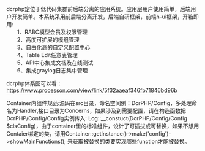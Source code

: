 dcrphp定位于低代码集群前后端分离的应用系统。应用层用户使用简单，后端用户开发简单。本系统采用前后端分离开发，后端自研框架，前端h-ui框架，开箱即用:  
　　1、RABC模型会员及权限管理  
　　2、高度可扩展的模组管理  
　　3、自由化高的自定义配置中心  
　　4、Table Edit任意表管理  
　　5、API中心集成文档及在线测试  
　　6、集成graylog日志集中管理  
  
dcrphp体系图可以看：https://www.processon.com/view/link/5f32aaeaf346fb71846bd96b

Container内组件规范:源码在src目录，命名空间例：DcrPHP/Config，多处理命名为Handler,接口目录为Concerns，如果涉及到需要配置，请在构造函数把DcrPHP/Config/Config实例传入:
Log::__constuct(DcrPHP/Config/Config $clsConfig)，由于container里的标准组件，设计了可插拔或可替换，如果不想用Contaier绑定的类，请用Container::getInstance()->make('config')->showMainFunctions(); 来获取被替换的类要实现哪些function才能被替换。
